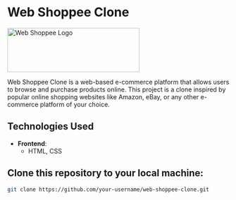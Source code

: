 # Web Shoppee Clone

<img src="https://upload.wikimedia.org/wikipedia/commons/thumb/f/fe/Shopee.svg/1200px-Shopee.svg.png" alt="Web Shoppee Logo" width="300" height="100">

Web Shoppee Clone is a web-based e-commerce platform that allows users to browse and purchase products online. This project is a clone inspired by popular online shopping websites like Amazon, eBay, or any other e-commerce platform of your choice.

## Technologies Used

- **Frontend**:
  - HTML, CSS

## Clone this repository to your local machine:
   ```bash
   git clone https://github.com/your-username/web-shoppee-clone.git
